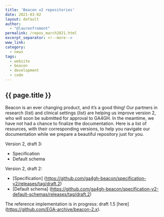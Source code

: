```yaml
---
title: 'Beacon v2 repositories'
date: 2021-03-02
layout: default
author:
  - "@laurenfromont"
permalink: /repos_march2021.html
excerpt_separator: <!--more-->
www_link:
category:
  - news
tags:
  - website
  - beacon
  - development
  - code
---
```


## {{ page.title }}

Beacon is an ever changing product, and it’s a good thing! 
Our partners in research (list) and clinical settings (list) are helping us improve version 2, who will soon be submitted for approval to GA4GH. 
In the meantime, we have not had a chance to finalize the documentation. Here is a list of resources, with their corresponding versions, to help you navigate our documentation while we prepare a beautiful repository just for you.

Version 2, draft 3:
* Specification
* Default schema

Version 2, draft 2:
* [Specification] (https://github.com/ga4gh-beacon/specification-v2/releases/tag/draft.2)
* [Default schema] (https://github.com/ga4gh-beacon/specification-v2-default-schemas/releases/tag/draft.2)

The reference implementation is in progress: draft 1.5 [here] (https://github.com/EGA-archive/beacon-2.x).

<!--more-->
